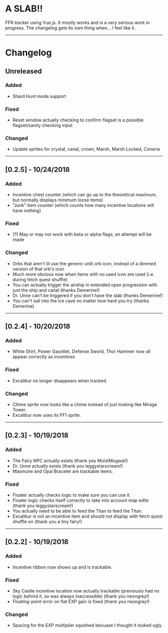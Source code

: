 # A SLAB!!
FFR tracker using Vue.js. It mostly works and is a very serious work in progress. The changelog gets its own thing when... I feel like it.

***

# Changelog

## Unreleased
### Added
- Shard Hunt mode support

### Fixed
- Reset window actually checking to confirm flagset is a possible flagset/sanity checking input

### Changed
- Update sprites for crystal, canal, crown, Marsh, Marsh Locked, Coneria

***

## [0.2.5] - 10/24/2018

### Added
- Incentive chest counter (which can go up to the theoretical maximum, but normally displays minimum loose items)
- "Junk" item counter (which counts how many incentive locations will have nothing)

### Fixed
- (?) May or may not work with beta or alpha flags; an attempt will be made

### Changed
- Orbs that aren't lit use the generic unlit orb icon, instead of a dimmed version of that orb's icon
- Much more obvious now when items with no used icon are used (i.e. during fetch quest shuffle)
- You can actually trigger the airship in extended open progression with just the ship and canal (thanks Demerine!)
- Dr. Unne can't be triggered if you don't have the slab (thanks Demerine!)
- You can't sail into the ice cave no matter how hard you try (thanks Demerine)


***

## [0.2.4] - 10/20/2018
### Added
- White Shirt, Power Gauntlet, Defense Sword, Thor Hammer now all appear correctly as incentives

### Fixed
- Excalibur no longer disappears when tracked.

### Changed
- Chime sprite now looks like a chime instead of just looking like Mirage Tower.
- Excalibur now uses its FF1 sprite.

***

## [0.2.3] - 10/19/2018
### Added
- The Fairy NPC actually exists (thank you MoistMogwai!)
- Dr. Unne actually exists (thank you leggystarscream!)
- Masmune and Opal Bracelet are trackable items.

### Fixed
- Floater actually checks logic to make sure you can use it.
- Floater logic checks itself correctly to take into account map edits (thank you leggystarscream!)
- You actually need to be able to feed the Titan to feed the Titan.
- Excalibur is not an incentive item and should not display with fetch quest shuffle on (thank you a tiny fairy!)

***

## [0.2.2] - 10/19/2018
### Added
- Incentive ribbon now shows up and is trackable.

### Fixed
- Sky Castle incentive location now actually trackable (previously had no logic behind it, so was always inaccessible) (thank you neongrey!)
- Floating-point error on flat EXP gain is fixed (thank you neongrey!)

### Changed
- Spacing for the EXP multiplier squished becuase I thought it looked ugly.
